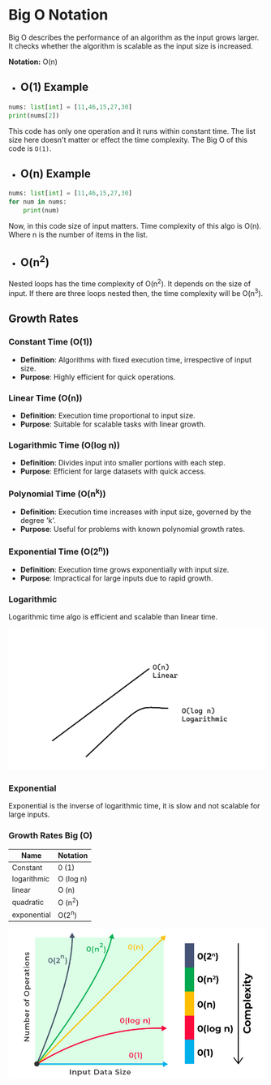 # Big O Notation

Big O describes the performance of an algorithm as the input grows larger. It checks whether the algorithm is scalable as the input size is increased.

**Notation:** O(n)

- ## O(1) Example

```python
nums: list[int] = [11,46,15,27,30]
print(nums[2])
```

This code has only one operation and it runs within constant time. The list size here doesn't matter or effect the time complexity. The Big O of this code is `O(1)`.

- ## O(n) Example

```python
nums: list[int] = [11,46,15,27,30]
for num in nums:
    print(num)
```

Now, in this code size of input matters. Time complexity of this algo is O(n). Where n is the number of items in the list.

- ## O(n<sup>2</sup>)

Nested loops has the time complexity of O(n<sup>2</sup>). It depends on the size of input. If there are three loops nested then, the time complexity will be O(n<sup>3</sup>).

## Growth Rates

### Constant Time (O(1))

- **Definition**: Algorithms with fixed execution time, irrespective of input size.
- **Purpose**: Highly efficient for quick operations.

### Linear Time (O(n))

- **Definition**: Execution time proportional to input size.
- **Purpose**: Suitable for scalable tasks with linear growth.

### Logarithmic Time (O(log n))

- **Definition**: Divides input into smaller portions with each step.
- **Purpose**: Efficient for large datasets with quick access.

### Polynomial Time (O(n<sup>k</sup>))

- **Definition**: Execution time increases with input size, governed by the degree 'k'.
- **Purpose**: Useful for problems with known polynomial growth rates.

### Exponential Time (O(2<sup>n</sup>))

- **Definition**: Execution time grows exponentially with input size.
- **Purpose**: Impractical for large inputs due to rapid growth.

### Logarithmic

Logarithmic time algo is efficient and scalable than linear time.

![Logarithmic and linear time Comparison](logarithmic.png)

### Exponential

Exponential is the inverse of logarithmic time, it is slow and not scalable for large inputs.

### Growth Rates Big (O)

<table>
    <thead>
        <th>Name</th>
        <th>Notation</th>
    </thead>
    <tbody>
        <tr>
            <td>Constant</td>
            <td>0 (1)</td>
        </tr>
        <tr>
            <td>logarithmic</td>
            <td>O (log n)</td>
        </tr>
        <tr>
            <td>linear</td>
            <td>O (n)</td>
        </tr>
         <tr>
            <td>quadratic</td>
            <td>O (n<sup>2</sup>)</td>
        </tr>
         <tr>
            <td>exponential</td>
            <td>O(2<sup>n</sup>)</td>
        </tr>
    </tbody>
</table>

![Growth Rates time comparison](growth-rates.jpg)
